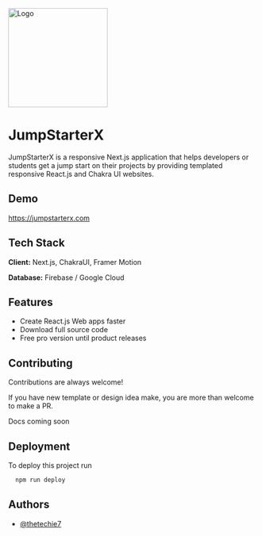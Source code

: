
<img src="https://jumpstarterx.com/logo.png" alt="Logo" width="200"/>



# JumpStarterX

JumpStarterX is a responsive Next.js application that helps developers or students get a jump start on their projects by providing templated responsive React.js and Chakra UI websites.








## Demo
https://jumpstarterx.com


## Tech Stack

**Client:** Next.js, ChakraUI, Framer Motion

**Database:** Firebase / Google Cloud

## Features

- Create React.js Web apps faster
- Download full source code
- Free pro version until product releases
## Contributing

Contributions are always welcome!

If you have new template or design idea make, you are more than welcome to make a PR.

Docs coming soon

## Deployment

To deploy this project run

```bash
  npm run deploy
```


## Authors

- [@thetechie7](https://www.github.com/thetechie7)


